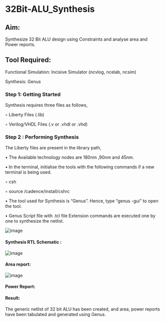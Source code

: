 # 32Bit-ALU_Synthesis

## Aim:

Synthesize 32 Bit ALU design using Constraints and analyse area and Power reports.

## Tool Required:

Functional Simulation: Incisive Simulator (ncvlog, ncelab, ncsim)

Synthesis: Genus

### Step 1: Getting Started

Synthesis requires three files as follows,

◦ Liberty Files (.lib)

◦ Verilog/VHDL Files (.v or .vhdl or .vhd)

### Step 2 : Performing Synthesis

The Liberty files are present in the library path,

• The Available technology nodes are 180nm ,90nm and 45nm.

• In the terminal, initialise the tools with the following commands if a new terminal is being
used.

◦ csh

◦ source /cadence/install/cshrc

• The tool used for Synthesis is “Genus”. Hence, type “genus -gui” to open the tool.

• Genus Script file with .tcl file Extension commands are executed one by one to synthesize the netlist.

![image](https://github.com/user-attachments/assets/aa43c6fd-cd59-4b74-b38b-ccf1b6632d1b)

#### Synthesis RTL Schematic :

![image](https://github.com/user-attachments/assets/48b0fd74-bbc8-45dc-a4be-4421b6712b1c)

#### Area report:

![image](https://github.com/user-attachments/assets/6235d0e0-32fb-4b11-8915-ef2557cd7e86)

#### Power Report:

#### Result: 

The generic netlist of 32 bit ALU  has been created, and area, power reports have been tabulated and generated using Genus.

